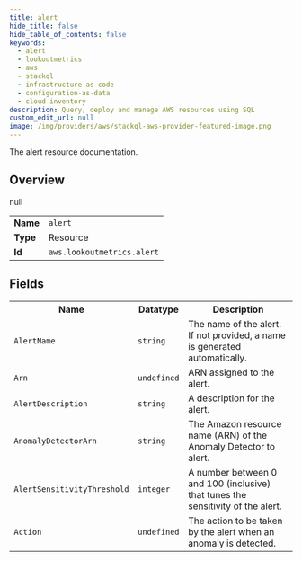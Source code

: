 ```yaml
---
title: alert
hide_title: false
hide_table_of_contents: false
keywords:
  - alert
  - lookoutmetrics
  - aws
  - stackql
  - infrastructure-as-code
  - configuration-as-data
  - cloud inventory
description: Query, deploy and manage AWS resources using SQL
custom_edit_url: null
image: /img/providers/aws/stackql-aws-provider-featured-image.png
---
```

The alert resource documentation.

## Overview
<table><tbody>
<tr><td><b>Name</b></td><td><code>alert</code></td></tr>
<tr><td><b>Type</b></td><td>Resource</td></tr>
null
<tr><td><b>Id</b></td><td><code>aws.lookoutmetrics.alert</code></td></tr>
</tbody></table>

## Fields
<table><tbody>
<tr><th>Name</th><th>Datatype</th><th>Description</th></tr>
<tr><td><code>AlertName</code></td><td><code>string</code></td><td>The name of the alert. If not provided, a name is generated automatically.</td></tr><tr><td><code>Arn</code></td><td><code>undefined</code></td><td>ARN assigned to the alert.</td></tr><tr><td><code>AlertDescription</code></td><td><code>string</code></td><td>A description for the alert.</td></tr><tr><td><code>AnomalyDetectorArn</code></td><td><code>string</code></td><td>The Amazon resource name (ARN) of the Anomaly Detector to alert.</td></tr><tr><td><code>AlertSensitivityThreshold</code></td><td><code>integer</code></td><td>A number between 0 and 100 (inclusive) that tunes the sensitivity of the alert.</td></tr><tr><td><code>Action</code></td><td><code>undefined</code></td><td>The action to be taken by the alert when an anomaly is detected.</td></tr>
</tbody></table>